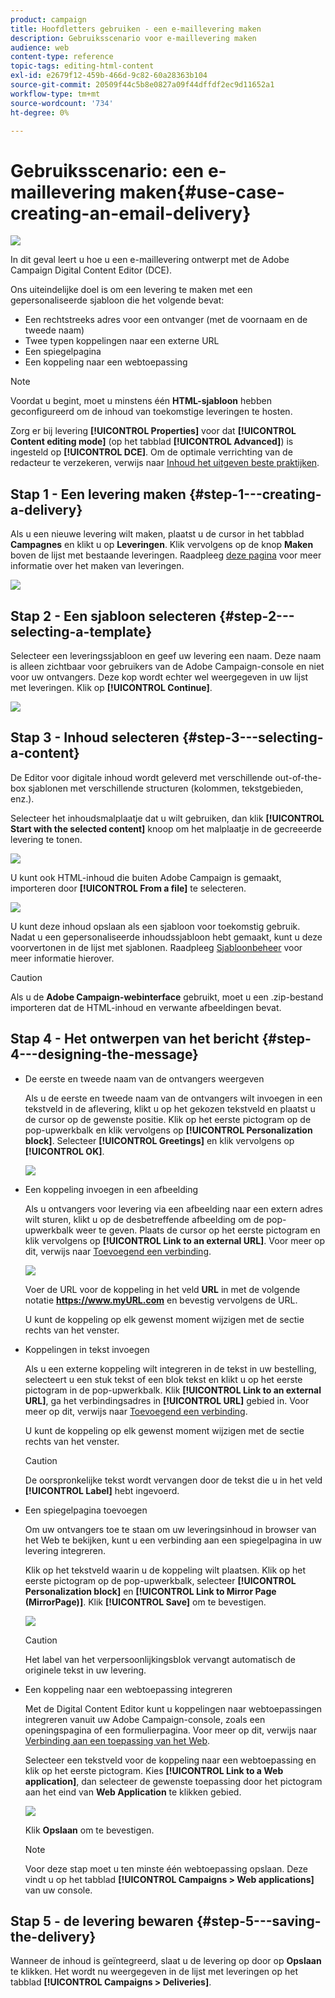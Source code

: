 ```yaml
---
product: campaign
title: Hoofdletters gebruiken - een e-maillevering maken
description: Gebruiksscenario voor e-maillevering maken
audience: web
content-type: reference
topic-tags: editing-html-content
exl-id: e2679f12-459b-466d-9c82-60a28363b104
source-git-commit: 20509f44c5b8e0827a09f44dffdf2ec9d11652a1
workflow-type: tm+mt
source-wordcount: '734'
ht-degree: 0%

---
```


# Gebruiksscenario: een e-maillevering maken{#use-case-creating-an-email-delivery}

![](../../assets/common.svg)

In dit geval leert u hoe u een e-maillevering ontwerpt met de Adobe Campaign Digital Content Editor (DCE).

Ons uiteindelijke doel is om een levering te maken met een gepersonaliseerde sjabloon die het volgende bevat:

* Een rechtstreeks adres voor een ontvanger (met de voornaam en de tweede naam)
* Twee typen koppelingen naar een externe URL
* Een spiegelpagina
* Een koppeling naar een webtoepassing

>[!NOTE]
>
>Voordat u begint, moet u minstens één **HTML-sjabloon** hebben geconfigureerd om de inhoud van toekomstige leveringen te hosten.
>
>Zorg er bij levering **[!UICONTROL Properties]** voor dat **[!UICONTROL Content editing mode]** (op het tabblad **[!UICONTROL Advanced]**) is ingesteld op **[!UICONTROL DCE]**. Om de optimale verrichting van de redacteur te verzekeren, verwijs naar [Inhoud het uitgeven beste praktijken](content-editing-best-practices.md).

## Stap 1 - Een levering maken {#step-1---creating-a-delivery}

Als u een nieuwe levering wilt maken, plaatst u de cursor in het tabblad **Campagnes** en klikt u op **Leveringen**. Klik vervolgens op de knop **Maken** boven de lijst met bestaande leveringen. Raadpleeg [deze pagina](../../delivery/using/about-email-channel.md) voor meer informatie over het maken van leveringen.

![](assets/delivery_step_1.png)

## Stap 2 - Een sjabloon selecteren {#step-2---selecting-a-template}

Selecteer een leveringssjabloon en geef uw levering een naam. Deze naam is alleen zichtbaar voor gebruikers van de Adobe Campaign-console en niet voor uw ontvangers. Deze kop wordt echter wel weergegeven in uw lijst met leveringen. Klik op **[!UICONTROL Continue]**.

![](assets/dce_delivery_model.png)

## Stap 3 - Inhoud selecteren {#step-3---selecting-a-content}

De Editor voor digitale inhoud wordt geleverd met verschillende out-of-the-box sjablonen met verschillende structuren (kolommen, tekstgebieden, enz.).

Selecteer het inhoudsmalplaatje dat u wilt gebruiken, dan klik **[!UICONTROL Start with the selected content]** knoop om het malplaatje in de gecreeerde levering te tonen.

![](assets/dce_select_model.png)

U kunt ook HTML-inhoud die buiten Adobe Campaign is gemaakt, importeren door **[!UICONTROL From a file]** te selecteren.

![](assets/dce_select_from_file_template.png)

U kunt deze inhoud opslaan als een sjabloon voor toekomstig gebruik. Nadat u een gepersonaliseerde inhoudssjabloon hebt gemaakt, kunt u deze voorvertonen in de lijst met sjablonen. Raadpleeg [Sjabloonbeheer](template-management.md) voor meer informatie hierover.

>[!CAUTION]
>
>Als u de **Adobe Campaign-webinterface** gebruikt, moet u een .zip-bestand importeren dat de HTML-inhoud en verwante afbeeldingen bevat.

## Stap 4 - Het ontwerpen van het bericht {#step-4---designing-the-message}

* De eerste en tweede naam van de ontvangers weergeven

   Als u de eerste en tweede naam van de ontvangers wilt invoegen in een tekstveld in de aflevering, klikt u op het gekozen tekstveld en plaatst u de cursor op de gewenste positie. Klik op het eerste pictogram op de pop-upwerkbalk en klik vervolgens op **[!UICONTROL Personalization block]**. Selecteer **[!UICONTROL Greetings]** en klik vervolgens op **[!UICONTROL OK]**.

   ![](assets/dce_personalizationblock_greetings.png)

* Een koppeling invoegen in een afbeelding

   Als u ontvangers voor levering via een afbeelding naar een extern adres wilt sturen, klikt u op de desbetreffende afbeelding om de pop-upwerkbalk weer te geven. Plaats de cursor op het eerste pictogram en klik vervolgens op **[!UICONTROL Link to an external URL]**. Voor meer op dit, verwijs naar [Toevoegend een verbinding](editing-content.md#adding-a-link).

   ![](assets/dce_externalpage.png)

   Voer de URL voor de koppeling in het veld **URL** in met de volgende notatie **https://www.myURL.com** en bevestig vervolgens de URL.

   U kunt de koppeling op elk gewenst moment wijzigen met de sectie rechts van het venster.

* Koppelingen in tekst invoegen

   Als u een externe koppeling wilt integreren in de tekst in uw bestelling, selecteert u een stuk tekst of een blok tekst en klikt u op het eerste pictogram in de pop-upwerkbalk. Klik **[!UICONTROL Link to an external URL]**, ga het verbindingsadres in **[!UICONTROL URL]** gebied in. Voor meer op dit, verwijs naar [Toevoegend een verbinding](editing-content.md#adding-a-link).

   U kunt de koppeling op elk gewenst moment wijzigen met de sectie rechts van het venster.

   >[!CAUTION]
   >
   >De oorspronkelijke tekst wordt vervangen door de tekst die u in het veld **[!UICONTROL Label]** hebt ingevoerd.

* Een spiegelpagina toevoegen

   Om uw ontvangers toe te staan om uw leveringsinhoud in browser van het Web te bekijken, kunt u een verbinding aan een spiegelpagina in uw levering integreren.

   Klik op het tekstveld waarin u de koppeling wilt plaatsen. Klik op het eerste pictogram op de pop-upwerkbalk, selecteer **[!UICONTROL Personalization block]** en **[!UICONTROL Link to Mirror Page (MirrorPage)]**. Klik **[!UICONTROL Save]** om te bevestigen.

   ![](assets/dce_mirrorpage.png)

   >[!CAUTION]
   >
   >Het label van het verpersoonlijkingsblok vervangt automatisch de originele tekst in uw levering.

* Een koppeling naar een webtoepassing integreren

   Met de Digital Content Editor kunt u koppelingen naar webtoepassingen integreren vanuit uw Adobe Campaign-console, zoals een openingspagina of een formulierpagina. Voor meer op dit, verwijs naar [Verbinding aan een toepassing van het Web](editing-content.md#link-to-a-web-application).

   Selecteer een tekstveld voor de koppeling naar een webtoepassing en klik op het eerste pictogram. Kies **[!UICONTROL Link to a Web application]**, dan selecteer de gewenste toepassing door het pictogram aan het eind van **Web Application** te klikken gebied.

   ![](assets/dce_webapp.png)

   Klik **Opslaan** om te bevestigen.

   >[!NOTE]
   >
   >Voor deze stap moet u ten minste één webtoepassing opslaan. Deze vindt u op het tabblad **[!UICONTROL Campaigns > Web applications]** van uw console.

## Stap 5 - de levering bewaren {#step-5---saving-the-delivery}

Wanneer de inhoud is geïntegreerd, slaat u de levering op door op **Opslaan** te klikken. Het wordt nu weergegeven in de lijst met leveringen op het tabblad **[!UICONTROL Campaigns > Deliveries]**.
